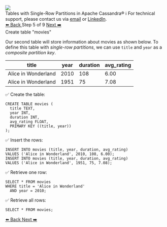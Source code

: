 <!-- TOP -->
<div class="top">
  <img src="https://datastax-academy.github.io/katapod-shared-assets/images/ds-academy-logo.svg" />
  <div class="scenario-title-section">
    <span class="scenario-title">Tables with Single-Row Partitions in Apache Cassandra®</span>
    <span class="scenario-subtitle">ℹ️ For technical support, please contact us via <a href="mailto:aleksandr.volochnev@datastax.com">email</a> or <a href="https://dtsx.io/aleks">LinkedIn</a>.</span>
  </div>
</div>

<!-- NAVIGATION -->
<div id="navigation-top" class="navigation-top">
 <a href='command:katapod.loadPage?[{"step":"step4-cassandra"}]'
   class="btn btn-dark navigation-top-left">⬅️ Back
 </a>
<span class="step-count"> Step 5 of 9</span>
 <a href='command:katapod.loadPage?[{"step":"step6-cassandra"}]'
    class="btn btn-dark navigation-top-right">Next ➡️
  </a>
</div>

<!-- CONTENT -->

<div class="step-title">Create table "movies"</div>

Our second table will store information about movies as shown below.  To define 
this table with *single-row partitions*, we can use `title` and `year`
as a *composite partition key*.

| title             | year | duration | avg_rating |
|-------------------|------|----------|------------|
|Alice in Wonderland| 2010 |   108    |    6.00    |
|Alice in Wonderland| 1951 |    75    |    7.08    |

✅ Create the table:
```
CREATE TABLE movies (
  title TEXT,
  year INT,
  duration INT,
  avg_rating FLOAT,
  PRIMARY KEY ((title, year))
);
```

✅ Insert the rows:
```
INSERT INTO movies (title, year, duration, avg_rating) 
VALUES ('Alice in Wonderland', 2010, 108, 6.00);
INSERT INTO movies (title, year, duration, avg_rating) 
VALUES ('Alice in Wonderland', 1951, 75, 7.08);
```

✅ Retrieve one row:
```
SELECT * FROM movies
WHERE title = 'Alice in Wonderland'
  AND year = 2010;
```

✅ Retrieve all rows:
```
SELECT * FROM movies;
```

<!-- NAVIGATION -->
<div id="navigation-bottom" class="navigation-bottom">
 <a href='command:katapod.loadPage?[{"step":"step4-cassandra"}]'
   class="btn btn-dark navigation-bottom-left">⬅️ Back
 </a>
 <a href='command:katapod.loadPage?[{"step":"step6-cassandra"}]'
    class="btn btn-dark navigation-bottom-right">Next ➡️
  </a>
</div>

